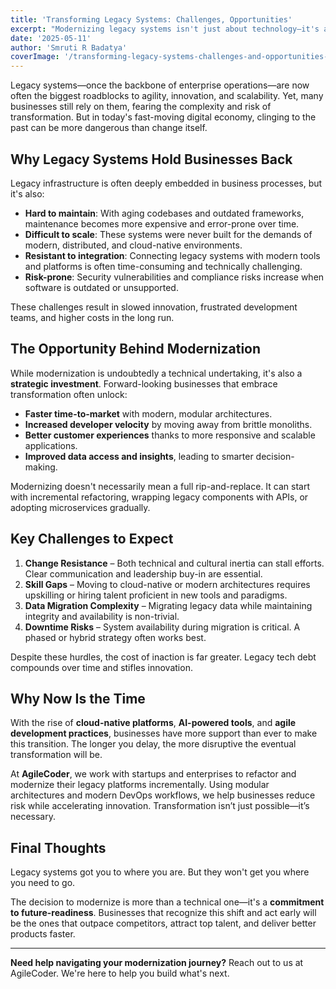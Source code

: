 ```yaml
---
title: 'Transforming Legacy Systems: Challenges, Opportunities'
excerpt: "Modernizing legacy systems isn't just about technology—it's about unlocking agility, innovation, and future-proofing your business. In this blog, we explore the core challenges of transformation and why businesses that modernize stand to gain a decisive competitive edge."
date: '2025-05-11'
author: 'Smruti R Badatya'
coverImage: '/transforming-legacy-systems-challenges-and-opportunities-for-modern-businesses.jpg'
---
```


Legacy systems—once the backbone of enterprise operations—are now often the biggest roadblocks to agility, innovation, and scalability. Yet, many businesses still rely on them, fearing the complexity and risk of transformation. But in today's fast-moving digital economy, clinging to the past can be more dangerous than change itself.

## Why Legacy Systems Hold Businesses Back

Legacy infrastructure is often deeply embedded in business processes, but it's also:

- **Hard to maintain**: With aging codebases and outdated frameworks, maintenance becomes more expensive and error-prone over time.
- **Difficult to scale**: These systems were never built for the demands of modern, distributed, and cloud-native environments.
- **Resistant to integration**: Connecting legacy systems with modern tools and platforms is often time-consuming and technically challenging.
- **Risk-prone**: Security vulnerabilities and compliance risks increase when software is outdated or unsupported.

These challenges result in slowed innovation, frustrated development teams, and higher costs in the long run.

## The Opportunity Behind Modernization

While modernization is undoubtedly a technical undertaking, it's also a **strategic investment**. Forward-looking businesses that embrace transformation often unlock:

- **Faster time-to-market** with modern, modular architectures.
- **Increased developer velocity** by moving away from brittle monoliths.
- **Better customer experiences** thanks to more responsive and scalable applications.
- **Improved data access and insights**, leading to smarter decision-making.

Modernizing doesn't necessarily mean a full rip-and-replace. It can start with incremental refactoring, wrapping legacy components with APIs, or adopting microservices gradually.

## Key Challenges to Expect

1. **Change Resistance** – Both technical and cultural inertia can stall efforts. Clear communication and leadership buy-in are essential.
2. **Skill Gaps** – Moving to cloud-native or modern architectures requires upskilling or hiring talent proficient in new tools and paradigms.
3. **Data Migration Complexity** – Migrating legacy data while maintaining integrity and availability is non-trivial.
4. **Downtime Risks** – System availability during migration is critical. A phased or hybrid strategy often works best.

Despite these hurdles, the cost of inaction is far greater. Legacy tech debt compounds over time and stifles innovation.

## Why Now Is the Time

With the rise of **cloud-native platforms**, **AI-powered tools**, and **agile development practices**, businesses have more support than ever to make this transition. The longer you delay, the more disruptive the eventual transformation will be.

At **AgileCoder**, we work with startups and enterprises to refactor and modernize their legacy platforms incrementally. Using modular architectures and modern DevOps workflows, we help businesses reduce risk while accelerating innovation. Transformation isn’t just possible—it’s necessary.

## Final Thoughts

Legacy systems got you to where you are. But they won't get you where you need to go.

The decision to modernize is more than a technical one—it's a **commitment to future-readiness**. Businesses that recognize this shift and act early will be the ones that outpace competitors, attract top talent, and deliver better products faster.

---

**Need help navigating your modernization journey?** Reach out to us at AgileCoder. We're here to help you build what's next.
